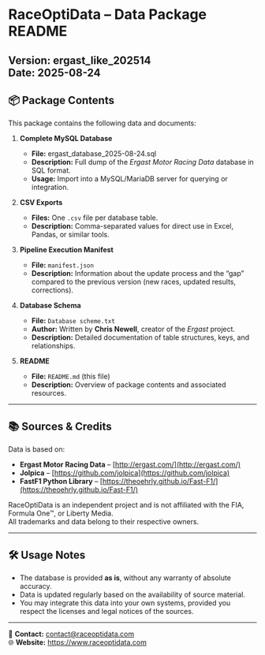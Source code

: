 # RaceOptiData – Data Package README  
**Version:** ergast_like_202514  
**Date:** 2025-08-24
---

## 📦 Package Contents

This package contains the following data and documents:

1. **Complete MySQL Database**  
   - **File:** ergast_database_2025-08-24.sql  
   - **Description:** Full dump of the *Ergast Motor Racing Data* database in SQL format.  
   - **Usage:** Import into a MySQL/MariaDB server for querying or integration.

2. **CSV Exports**  
   - **Files:** One `.csv` file per database table.  
   - **Description:** Comma-separated values for direct use in Excel, Pandas, or similar tools.

3. **Pipeline Execution Manifest**  
   - **File:** `manifest.json`  
   - **Description:** Information about the update process and the “gap” compared to the previous version (new races, updated results, corrections).

4. **Database Schema**  
   - **File:** `Database scheme.txt`  
   - **Author:** Written by **Chris Newell**, creator of the *Ergast* project.  
   - **Description:** Detailed documentation of table structures, keys, and relationships.

5. **README**  
   - **File:** `README.md` (this file)  
   - **Description:** Overview of package contents and associated resources.

---

## 📚 Sources & Credits

Data is based on:  
- **Ergast Motor Racing Data** – [http://ergast.com/](http://ergast.com/)  
- **Jolpica** – [https://github.com/jolpica](https://github.com/jolpica)  
- **FastF1 Python Library** – [https://theoehrly.github.io/Fast-F1/](https://theoehrly.github.io/Fast-F1/)  

RaceOptiData is an independent project and is not affiliated with the FIA, Formula One™, or Liberty Media.  
All trademarks and data belong to their respective owners.

---

## 🛠 Usage Notes

- The database is provided **as is**, without any warranty of absolute accuracy.  
- Data is updated regularly based on the availability of source material.  
- You may integrate this data into your own systems, provided you respect the licenses and legal notices of the sources.

---

📩 **Contact:** contact@raceoptidata.com  
🌐 **Website:** https://www.raceoptidata.com
